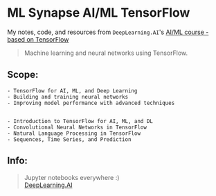 # ML Synapse AI/ML TensorFlow

My notes, code, and resources from `DeepLearning.AI`'s [AI/ML course - based on TensorFlow](https://www.coursera.org/professional-certificates/tensorflow-in-practice)

> Machine learning and neural networks using TensorFlow.  

## Scope:

    - TensorFlow for AI, ML, and Deep Learning
    - Building and training neural networks
    - Improving model performance with advanced techniques


    - Introduction to TensorFlow for AI, ML, and DL 
    - Convolutional Neural Networks in TensorFlow 
    - Natural Language Processing in TensorFlow 
    - Sequences, Time Series, and Prediction

## Info:
> Jupyter notebooks everywhere :)  
> [DeepLearning.AI](https://www.deeplearning.ai/)

